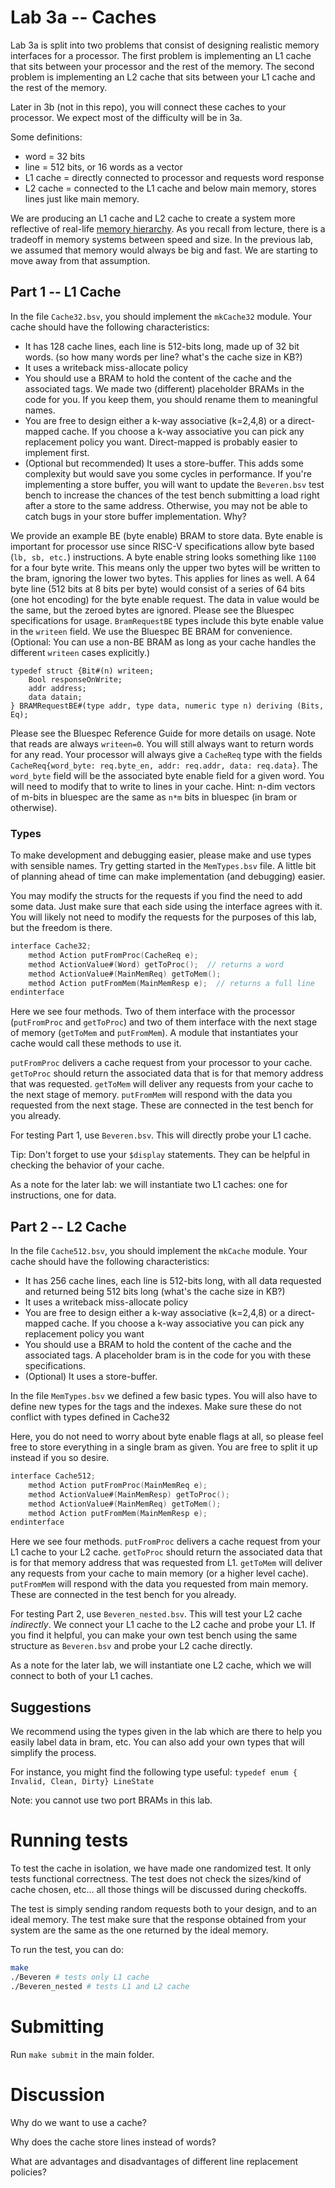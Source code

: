 # Lab 3a -- Caches

Lab 3a is split into two problems that consist of designing realistic memory interfaces for a processor. The first problem is implementing an L1 cache that sits between your processor and the rest of the memory. The second problem is implementing an L2 cache that sits between your L1 cache and the rest of the memory.

Later in 3b (not in this repo), you will connect these caches to your processor. We expect most of the difficulty will be in 3a.

Some definitions:
* word = 32 bits
* line = 512 bits, or 16 words as a vector
* L1 cache = directly connected to processor and requests word response
* L2 cache = connected to the L1 cache and below main memory, stores lines just like main memory.

We are producing an L1 cache and L2 cache to create a system more reflective of real-life [memory hierarchy](https://en.wikipedia.org/wiki/Memory_hierarchy). As you recall from lecture, there is a tradeoff in memory systems between speed and size. In the previous lab, we assumed that memory would always be big and fast. We are starting to move away from that assumption.

## Part 1 -- L1 Cache

In the file `Cache32.bsv`, you should implement the `mkCache32` module. Your cache should have the following characteristics:
- It has 128 cache lines, each line is 512-bits long, made up of 32 bit words. (so how many words per line? what's the cache size in KB?)
- It uses a writeback miss-allocate policy
- You should use a BRAM to hold the content of the cache and the associated tags. We made two (different) placeholder BRAMs in the code for you. If you keep them, you should rename them to meaningful names.
- You are free to design either a k-way associative (k=2,4,8) or a direct-mapped cache. If you choose a k-way associative you can pick any replacement policy you want. Direct-mapped is probably easier to implement first.
- (Optional but recommended) It uses a store-buffer. This adds some complexity but would save you some cycles in performance. If you're implementing a store buffer, you will want to update the `Beveren.bsv` test bench to increase the chances of the test bench submitting a load right after a store to the same address. Otherwise, you may not be able to catch bugs in your store buffer implementation. Why?

We provide an example BE (byte enable) BRAM to store data. Byte enable is important for processor use since RISC-V specifications allow byte based (`lb, sb, etc.`) instructions. A byte enable string looks something like `1100` for a four byte write. This means only the upper two bytes will be written to the bram, ignoring the lower two bytes. This applies for lines as well. A 64 byte line (512 bits at 8 bits per byte) would consist of a series of 64 bits (one hot encoding) for the byte enable request. The data in value would be the same, but the zeroed bytes are ignored. Please see the Bluespec specifications for usage. `BramRequestBE` types include this byte enable value in the `writeen` field. We use the Bluespec BE BRAM for convenience. (Optional: You can use a non-BE BRAM as long as your cache handles the different `writeen` cases explicitly.)
```
typedef struct {Bit#(n) writeen;
    Bool responseOnWrite;
    addr address;
    data datain;
} BRAMRequestBE#(type addr, type data, numeric type n) deriving (Bits, Eq);
```
Please see the Bluespec Reference Guide for more details on usage. Note that reads are always `writeen=0`. You will still always want to return words for any read. Your processor will always give a `CacheReq` type with the fields `CacheReq{word_byte: req.byte_en, addr: req.addr, data: req.data}`. The `word_byte` field will be the associated byte enable field for a given word. You will need to modify that to write to lines in your cache. Hint: n-dim vectors of m-bits in bluespec are the same as `n*m` bits in bluespec (in bram or otherwise).

### Types
To make development and debugging easier, please make and use types with sensible names. Try getting started in the `MemTypes.bsv` file. A little bit of planning ahead of time can make implementation (and debugging) easier.

You may modify the structs for the requests if you find the need to add some data. Just make sure that each side using the interface agrees with it. You will likely not need to modify the requests for the purposes of this lab, but the freedom is there.

```verilog
interface Cache32;
    method Action putFromProc(CacheReq e);
    method ActionValue#(Word) getToProc();  // returns a word
    method ActionValue#(MainMemReq) getToMem();
    method Action putFromMem(MainMemResp e);  // returns a full line
endinterface
```

Here we see four methods. Two of them interface with the processor (`putFromProc` and `getToProc`) and two of them interface with the next stage of memory (`getToMem` and `putFromMem`). A module that instantiates your cache would call these methods to use it.

`putFromProc` delivers a cache request from your processor to your cache. `getToProc` should return the associated data that is for that memory address that was requested. `getToMem` will deliver any requests from your cache to the next stage of memory. `putFromMem` will respond with the data you requested from the next stage. These are connected in the test bench for you already.

For testing Part 1, use `Beveren.bsv`. This will directly probe your L1 cache.

Tip: Don't forget to use your `$display` statements. They can be helpful in checking the behavior of your cache.

As a note for the later lab: we will instantiate two L1 caches: one for instructions, one for data.

## Part 2 -- L2 Cache

In the file `Cache512.bsv`, you should implement the `mkCache` module. Your cache should have the following characteristics:
- It has 256 cache lines, each line is 512-bits long, with all data requested and returned being 512 bits long (what's the cache size in KB?)
- It uses a writeback miss-allocate policy
- You are free to design either a k-way associative (k=2,4,8) or a direct-mapped cache. If you choose a k-way associative you can pick any replacement policy you want
- You should use a BRAM to hold the content of the cache and the associated tags. A placeholder bram is in the code for you with these specifications.
- (Optional) It uses a store-buffer.

In the file `MemTypes.bsv` we defined a few basic types.
You will also have to define new types for the tags and the indexes. Make sure these do not conflict with types defined in Cache32

Here, you do not need to worry about byte enable flags at all, so please feel free to store everything in a single bram as given. You are free to split it up instead if you so desire.

```verilog
interface Cache512;
    method Action putFromProc(MainMemReq e);
    method ActionValue#(MainMemResp) getToProc();
    method ActionValue#(MainMemReq) getToMem();
    method Action putFromMem(MainMemResp e);
endinterface
```

Here we see four methods. `putFromProc` delivers a cache request from your L1 cache to your L2 cache. `getToProc` should return the associated data that is for that memory address that was requested from L1. `getToMem` will deliver any requests from your cache to main memory (or a higher level cache). `putFromMem` will respond with the data you requested from main memory. These are connected in the test bench for you already.

For testing Part 2, use `Beveren_nested.bsv`. This will test your L2 cache *indirectly*. We connect your L1 cache to the L2 cache and probe your L1. If you find it helpful, you can make your own test bench using the same structure as `Beveren.bsv` and probe your L2 cache directly.

As a note for the later lab, we will instantiate one L2 cache, which we will connect to both of your L1 caches.

## Suggestions

We recommend using the types given in the lab which are there to help you easily label data in bram, etc. You can also add your own types that will simplify the process.

For instance, you might find the following type useful:
`typedef enum { Invalid, Clean, Dirty} LineState`

Note: you cannot use two port BRAMs in this lab.

# Running tests

To test the cache in isolation, we have made one randomized test. It only tests functional correctness. The test does not check the sizes/kind of cache chosen, etc... all those things will be discussed during checkoffs.

The test is simply sending random requests both to your design, and to an ideal memory. The test make sure that the response obtained from your system are the same as the one returned by the ideal memory.

To run the test, you can do:

```bash
make
./Beveren # tests only L1 cache
./Beveren_nested # tests L1 and L2 cache
```

# Submitting
Run `make submit` in the main folder.

# Discussion

Why do we want to use a cache?

Why does the cache store lines instead of words?

What are advantages and disadvantages of different line replacement policies?
